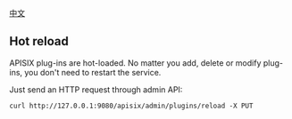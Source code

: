 <!--
#
# Licensed to the Apache Software Foundation (ASF) under one or more
# contributor license agreements.  See the NOTICE file distributed with
# this work for additional information regarding copyright ownership.
# The ASF licenses this file to You under the Apache License, Version 2.0
# (the "License"); you may not use this file except in compliance with
# the License.  You may obtain a copy of the License at
#
#     http://www.apache.org/licenses/LICENSE-2.0
#
# Unless required by applicable law or agreed to in writing, software
# distributed under the License is distributed on an "AS IS" BASIS,
# WITHOUT WARRANTIES OR CONDITIONS OF ANY KIND, either express or implied.
# See the License for the specific language governing permissions and
# limitations under the License.
#
-->

[中文](plugins-cn.md)

## Hot reload
APISIX plug-ins are hot-loaded. No matter you add, delete or modify plug-ins, you don't need to restart the service.

Just send an HTTP request through admin API:
```shell
curl http://127.0.0.1:9080/apisix/admin/plugins/reload -X PUT
```
